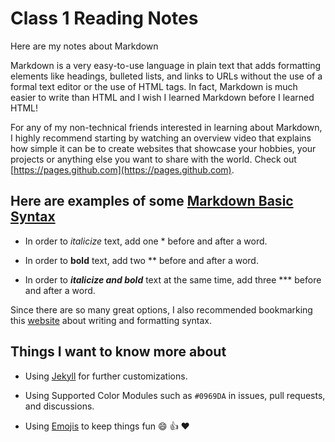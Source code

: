 # Class 1 Reading Notes

Here are my notes about Markdown

Markdown is a very easy-to-use language in plain text that adds formatting elements like headings, bulleted lists, and links to URLs without the use of a formal text editor or the use of HTML tags. In fact, Markdown is much easier to write than HTML and I wish I learned Markdown before I learned HTML!

For any of my non-technical friends interested in learning about Markdown, I highly recommend starting by watching an overview video that explains how simple it can be to create websites that showcase your hobbies, your projects or anything else you want to share with the world.  Check out [https://pages.github.com](https://pages.github.com).

## Here are examples of some [Markdown Basic Syntax](https://www.markdownguide.org/basic-syntax)

- In order to *italicize* text, add one * before and after a word.

- In order to **bold** text, add two ** before and after a word.

- In order to ***italicize and bold*** text at the same time, add three *** before and after a word.

Since there are so many great options, I also recommended bookmarking this [website](https://docs.github.com/en/get-started/writing-on-github/getting-started-with-writing-and-formatting-on-github/basic-writing-and-formatting-syntax) about writing and formatting syntax. 

## Things I want to know more about

- Using [Jekyll](https://docs.github.com/en/pages/setting-up-a-github-pages-site-with-jekyll) for further customizations.

- Using Supported Color Modules such as `#0969DA` in issues, pull requests, and discussions.

- Using [Emojis](https://github.com/ikatyang/emoji-cheat-sheet#emoji-cheat-sheet) to keep things fun :smile: :+1: :heart:
